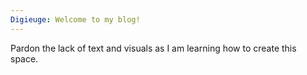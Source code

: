 ```yaml
---
Digieuge: Welcome to my blog!
---
```

Pardon the lack of text and visuals as I am learning how to create this space.
